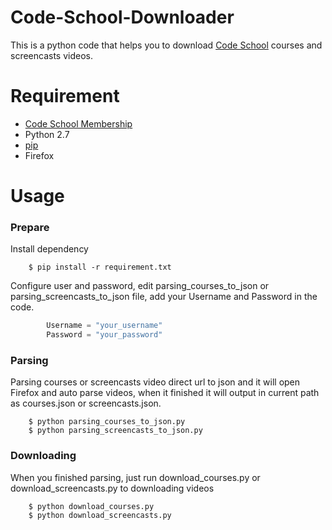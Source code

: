 # Code-School-Downloader
This is a python code that helps you to download [Code School](codeschool.com) courses and screencasts videos.


# Requirement

*   [Code School Membership](https://www.codeschool.com/pricing) 
*   Python 2.7
*   [pip](https://pypi.python.org/pypi/pip) 
*   Firefox


# Usage 

### Prepare 
Install dependency 

        $ pip install -r requirement.txt

Configure user and password, edit parsing_courses_to_json or parsing_screencasts_to_json file, add your Username and Password in the code.
```python
        Username = "your_username"
        Password = "your_password"
```

### Parsing
Parsing courses or screencasts video direct url to json
and it will open Firefox and auto parse videos, when it finished it will output in current path as courses.json or screencasts.json.

        $ python parsing_courses_to_json.py
        $ python parsing_screencasts_to_json.py


### Downloading
When you finished parsing, just run download_courses.py or download_screencasts.py to downloading videos 

        $ python download_courses.py
        $ python download_screencasts.py